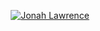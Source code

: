 <p align="center">
  <a href="https://github.com/ReNeoAndy">
    <img src="https://static.wikia.nocookie.net/dragonball/images/9/9a/Son_Gohan_en_Super_Hero.png/revision/latest?cb=20211227034049&path-prefix=es" alt="Jonah Lawrence" /></a>
</p>
